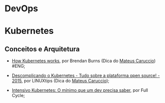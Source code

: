# DevOps

# Kubernetes

## Conceitos e Arquitetura

  - [How Kubernetes works](https://www.youtube.com/watch?v=daVUONZqn88), por Brendan Burns (Dica do [Mateus Caruccio](https://github.com/MateusCaruccio/)) #ENG;

  - [Descomplicando o Kubernetes - Tudo sobre a plataforma open source! - 2015](https://www.youtube.com/watch?v=1ENtPSKjD2I), por LINUXtips (Dica do [Mateus Caruccio](https://github.com/MateusCaruccio/));
  
  - [Intensivo Kubernetes: O mínimo que um dev precisa saber](https://www.youtube.com/watch?v=5unI7VPnASM), por Full Cycle;
